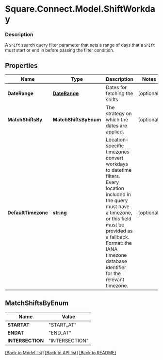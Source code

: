 # Square.Connect.Model.ShiftWorkday

### Description

A `Shift` search query filter parameter that sets a range of days that  a `Shift` must start or end in before passing the filter condition.

## Properties

Name | Type | Description | Notes
------------ | ------------- | ------------- | -------------
**DateRange** | [**DateRange**](DateRange.md) | Dates for fetching the shifts | [optional] 
**MatchShiftsBy** | **MatchShiftsByEnum** | The strategy on which the dates are applied. | [optional] 
**DefaultTimezone** | **string** | Location-specific timezones convert workdays to datetime filters. Every location included in the query must have a timezone, or this field must be provided as a fallback. Format: the IANA timezone database identifier for the relevant timezone. | [optional] 


## MatchShiftsByEnum

Name | Value
------------ | -------------
**STARTAT** | "START_AT"
**ENDAT** | "END_AT"
**INTERSECTION** | "INTERSECTION"



[[Back to Model list]](../README.md#documentation-for-models) [[Back to API list]](../README.md#documentation-for-api-endpoints) [[Back to README]](../README.md)

